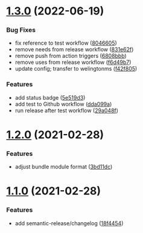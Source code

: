 # [1.3.0](https://github.com/welingtonms/logical/compare/v1.2.0...v1.3.0) (2022-06-19)


### Bug Fixes

* fix reference to test workflow ([8046605](https://github.com/welingtonms/logical/commit/8046605bb13a7177018bca89acfa086b55fae1d7))
* remove needs from release workflow ([831e62f](https://github.com/welingtonms/logical/commit/831e62f678789542b3bb9c73b7c020e3ba8a8c18))
* remove push from action triggers ([6808bbb](https://github.com/welingtonms/logical/commit/6808bbbb496d4f5b951032b2244b47035b619399))
* remove uses from release workflow ([f6d49b7](https://github.com/welingtonms/logical/commit/f6d49b70636be0a869264051ed9bc83d2c1aabe2))
* update config; transfer to welingtonms ([f42f805](https://github.com/welingtonms/logical/commit/f42f80570d37a5e7eaeb3d983be6afcbfc7c973e))


### Features

* add status badge ([5e519d3](https://github.com/welingtonms/logical/commit/5e519d3e4a78835c777f2ebc77f340b74076291f))
* add test to Github workflow ([dda099a](https://github.com/welingtonms/logical/commit/dda099ace39fd09086f8cd8356ed18388c473d74))
* run release after test workflow ([29a048f](https://github.com/welingtonms/logical/commit/29a048f376946cd1d7e3f9326263bb9f14f72617))

# [1.2.0](https://github.com/cheesebit/logical/compare/v1.1.0...v1.2.0) (2021-02-28)


### Features

* adjust bundle module format ([3bd11dc](https://github.com/cheesebit/logical/commit/3bd11dc19064f929e63c50570adba4612c88c2c4))

# [1.1.0](https://github.com/cheesebit/logical/compare/v1.0.0...v1.1.0) (2021-02-28)


### Features

* add semantic-release/changelog ([18f4454](https://github.com/cheesebit/logical/commit/18f4454a18e906868b72e6af2d94220694044fbc))
